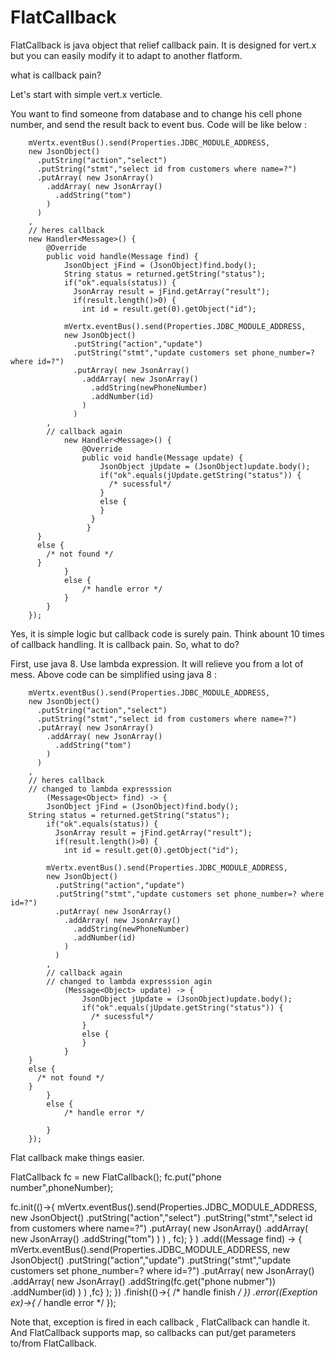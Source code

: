 # FlatCallback
FlatCallback is java object that relief callback pain. It is designed for vert.x but you can easily modify it to adapt to another flatform.

what is callback pain?

Let's start with simple vert.x verticle.

You want to find someone from database and to change his cell phone number, and send the result back to event bus.
Code will be like below :

		mVertx.eventBus().send(Properties.JDBC_MODULE_ADDRESS,
		new JsonObject()
		  .putString("action","select")
		  .putString("stmt","select id from customers where name=?")
		  .putArray( new JsonArray()
		    .addArray( new JsonArray()
		      .addString("tom")
		    )
		  )
		, 
		// heres callback
		new Handler<Message>() {
			@Override
			public void handle(Message find) {
				JsonObject jFind = (JsonObject)find.body();
				String status = returned.getString("status");
				if("ok".equals(status)) {
				  JsonArray result = jFind.getArray("result");
				  if(result.length()>0) {
  					int id = result.get(0).getObject("id");
  					
        		mVertx.eventBus().send(Properties.JDBC_MODULE_ADDRESS,
        		new JsonObject()
        		  .putString("action","update")
        		  .putString("stmt","update customers set phone_number=? where id=?")
        		  .putArray( new JsonArray()
        		    .addArray( new JsonArray()
        		      .addString(newPhoneNumber)
        		      .addNumber(id)
        		    )
        		  )
          	,
          	// callback again
        		new Handler<Message>() {
        			@Override
        			public void handle(Message update) {
        				JsonObject jUpdate = (JsonObject)update.body();
        				if("ok".equals(jUpdate.getString("status")) {
        				  /* sucessful*/
        				}
        				else {
        				}
  					  }
  					 }
          }
          else {
            /* not found */
          }
				}
				else {
					/* handle error */
				}
			}
		});


		
Yes, it is simple logic but callback code is surely pain. Think abount 10 times of callback handling. It is callback pain.
So, what to do?

First, use java 8. Use lambda expression. It will relieve you from a lot of mess.
Above code can be simplified using java 8 :


		mVertx.eventBus().send(Properties.JDBC_MODULE_ADDRESS,
		new JsonObject()
		  .putString("action","select")
		  .putString("stmt","select id from customers where name=?")
		  .putArray( new JsonArray()
		    .addArray( new JsonArray()
		      .addString("tom")
		    )
		  )
		, 
		// heres callback
		// changed to lambda expresssion
    		(Message<Object> find) -> {
      		JsonObject jFind = (JsonObject)find.body();
		String status = returned.getString("status");
			if("ok".equals(status)) {
			  JsonArray result = jFind.getArray("result");
			  if(result.length()>0) {
  				int id = result.get(0).getObject("id");
  				
      		mVertx.eventBus().send(Properties.JDBC_MODULE_ADDRESS,
      		new JsonObject()
      		  .putString("action","update")
      		  .putString("stmt","update customers set phone_number=? where id=?")
      		  .putArray( new JsonArray()
      		    .addArray( new JsonArray()
      		      .addString(newPhoneNumber)
      		      .addNumber(id)
      		    )
      		  )
        	,
        	// callback again
      		// changed to lambda expresssion agin
    			(Message<Object> update) -> {
    				JsonObject jUpdate = (JsonObject)update.body();
    				if("ok".equals(jUpdate.getString("status")) {
    				  /* sucessful*/
    				}
    				else {
    				}
    			}
        }
        else {
          /* not found */
        }
			}
			else {
				/* handle error */
			
			}
		});


Flat callback make things easier.



  FlatCallback fc = new FlatCallback();
  fc.put("phone number",phoneNumber);
  
  fc.init(()->{
    mVertx.eventBus().send(Properties.JDBC_MODULE_ADDRESS,
  		new JsonObject()
  		  .putString("action","select")
  		  .putString("stmt","select id from customers where name=?")
  		  .putArray( new JsonArray()
  		    .addArray( new JsonArray()
  		      .addString("tom")
  		    )
  		  )
  		, fc);
    }
  )
  .add((Message<Object> find) -> {
    mVertx.eventBus().send(Properties.JDBC_MODULE_ADDRESS,
    new JsonObject()
      .putString("action","update")
      .putString("stmt","update customers set phone_number=? where id=?")
      .putArray( new JsonArray()
        .addArray( new JsonArray()
          .addString(fc.get("phone nubmer"))
          .addNumber(id)
        )
      ) 
      ,fc}
    );
  })
  .finish(()->{
    /* handle finish */
  })
  .error((Exeption ex)->{
    /* handle error */
  });
  
  
Note that, exception is fired in each callback , FlatCallback can handle it. And FlatCallback supports map, so callbacks can put/get parameters to/from FlatCallback.

